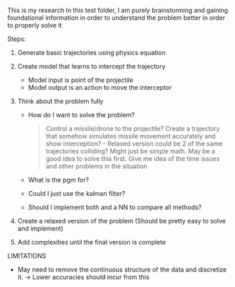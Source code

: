 This is my research
In this test folder, I am purely brainstorming and gaining foundational information in order to understand the problem better in order to properly solve it

Steps:

1) Generate basic trajectories using physics equation
2) Create model that learns to intercept the trajectory
    - Model input is point of the projectile
    - Model output is an action to move the interceptor
3) Think about the problem fully
    - How do I want to solve the problem?
        > Control a missile/drone to the projectile?
        > Create a trajectory that somehow simulates missile movement accurately and show interception?
            - Relaxed version could be 2 of the same trajectories colliding? Might just be simple math. May be a good idea to solve this first. Give me idea of the time issues and other problems in the situation
            


    - What is the pgm for?
    - Could I just use the kalman filter?
    - Should I implement both and a NN to compare all methods?
    
4) Create a relaxed version of the problem (Should be pretty easy to solve and implement)
5) Add complexities until the final version is complete

LIMITATIONS
- May need to remove the continuous structure of the data and discretize it. -> Lower accuracies should incur from this